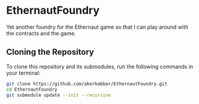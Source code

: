
# EthernautFoundry

Yet another foundry for the Ethernaut game so that I can play around with the contracts and the game.

## Cloning the Repository

To clone this repository and its submodules, run the following commands in your terminal:

```sh
git clone https://github.com/akerbabber/EthernautFoundry.git
cd EthernautFoundry
git submodule update --init --recursive
```
